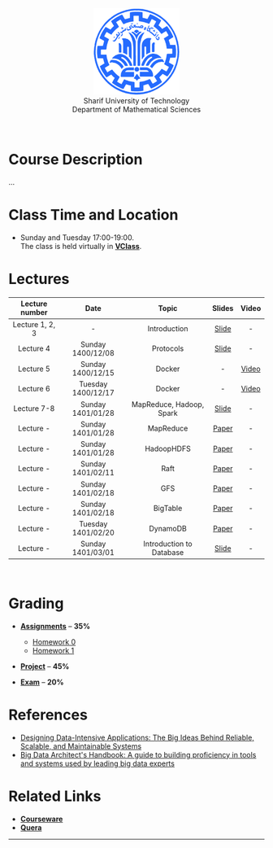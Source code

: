 <center><img src=".\Images\SharifUT.png" alt="" height='170' width='170' /></center>
<center> Sharif University of Technology <br> Department of Mathematical Sciences </center>
<br>
<br>

# Course Description

... 


# Class Time and Location
* Sunday and Tuesday 17:00-19:00.
<br>The class is held virtually in [**VClass**](https://vc.sharif.edu/ch/ostovari.mojtaba).
  

# Lectures

| Lecture number | Date | Topic | Slides | Video | 
| :------------: |:----:| :----:| :-----:| :---: |
| Lecture 1, 2, 3 | - | Introduction | [Slide](https://github.com/mojtabaOstovari/BigDataEngineering-spring2022/blob/gh-pages/Slides/01-Introduction.pdf) | - |
| Lecture 4 | Sunday 1400/12/08 | Protocols | [Slide](https://github.com/mojtabaOstovari/BigDataEngineering-spring2022/blob/gh-pages/Slides/02-Protocols.pdf) | - |
| Lecture 5 | Sunday 1400/12/15 | Docker | - | [Video](https://cw.sharif.edu/pluginfile.php/483414/mod_folder/content/0/b05.mkv?forcedownload=1) |
| Lecture 6 | Tuesday 1400/12/17 | Docker | - | [Video](https://cw.sharif.edu/pluginfile.php/483414/mod_folder/content/0/b06.7z?forcedownload=1) |
| Lecture 7-8 | Sunday 1401/01/28 | MapReduce, Hadoop, Spark | [Slide](https://github.com/mojtabaOstovari/BigDataEngineering-spring2022/blob/gh-pages/Slides/MapReduce,Hadoop,Spark.pdf) | - |
| Lecture - | Sunday 1401/01/28 | MapReduce | [Paper](https://github.com/mojtabaOstovari/BigDataEngineering-spring2022/blob/gh-pages/Slides/MapReduce.pdf) | - |
| Lecture - | Sunday 1401/01/28 | HadoopHDFS | [Paper](https://github.com/mojtabaOstovari/BigDataEngineering-spring2022/blob/gh-pages/Slides/HadoopHDFS.pdf) | - |
| Lecture - | Sunday 1401/02/11 | Raft | [Paper](https://github.com/mojtabaOstovari/BigDataEngineering-spring2022/blob/gh-pages/Slides/Raft.pdf) | - |
| Lecture - | Sunday 1401/02/18 | GFS | [Paper](https://github.com/mojtabaOstovari/BigDataEngineering-spring2022/blob/gh-pages/Slides/GFS.pdf) | - |
| Lecture - | Sunday 1401/02/18 | BigTable | [Paper](https://github.com/mojtabaOstovari/BigDataEngineering-spring2022/blob/gh-pages/Slides/BigTable.pdf) | - |
| Lecture - | Tuesday 1401/02/20 | DynamoDB | [Paper](https://github.com/mojtabaOstovari/BigDataEngineering-spring2022/blob/gh-pages/Slides/Dynamo.pdf) | - |
| Lecture - | Sunday 1401/03/01 | Introduction to Database | [Slide](https://github.com/mojtabaOstovari/BigDataEngineering-spring2022/blob/gh-pages/Slides/Introduction_to_Database.pdf) | - |


<br>
  

# Grading

* [**Assignments**](#assignments) – <b>35%</b>
 
   * [Homework 0](https://github.com/mojtabaOstovari/BigDataEngineering-spring2022/blob/gh-pages/Assignments/00.pdf) <b></b>
   * [Homework 1](https://github.com/mojtabaOstovari/BigDataEngineering-spring2022/blob/gh-pages/Assignments/01.pdf) <b></b>

* [**Project**](#project) – <b>45%</b>

* [**Exam**](#Exam) – <b>20%</b>



# References
* <a href="https://www.amazon.com/Designing-Data-Intensive-Applications-Reliable-Maintainable/dp/1449373321">
  Designing Data-Intensive Applications: The Big Ideas Behind Reliable, Scalable, and Maintainable Systems</a>
* <a href="https://www.amazon.com/Big-Data-Architects-Handbook-proficiency/dp/1788835824">
  Big Data Architect's Handbook: A guide to building proficiency in tools and systems used by leading big data experts</a>



# Related Links

* [**Courseware**](https://cw.sharif.edu/course/view.php?id=9279)
* [**Quera**](https://quera.org/course/10463/)



---
